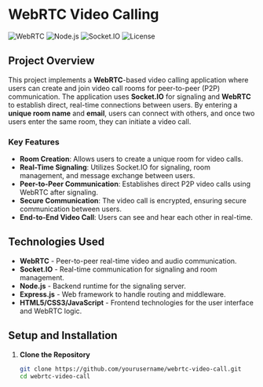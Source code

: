 # WebRTC Video Calling

![WebRTC](https://img.shields.io/badge/WebRTC-Video%20Calling-blue) ![Node.js](https://img.shields.io/badge/Node.js-v16.x-green) ![Socket.IO](https://img.shields.io/badge/Socket.IO-Realtime%20Communication-brightgreen) ![License](https://img.shields.io/badge/license-MIT-green)

## Project Overview

This project implements a **WebRTC**-based video calling application where users can create and join video call rooms for peer-to-peer (P2P) communication. The application uses **Socket.IO** for signaling and **WebRTC** to establish direct, real-time connections between users. By entering a **unique room name** and **email**, users can connect with others, and once two users enter the same room, they can initiate a video call.

### Key Features
- **Room Creation**: Allows users to create a unique room for video calls.
- **Real-Time Signaling**: Utilizes Socket.IO for signaling, room management, and message exchange between users.
- **Peer-to-Peer Communication**: Establishes direct P2P video calls using WebRTC after signaling.
- **Secure Communication**: The video call is encrypted, ensuring secure communication between users.
- **End-to-End Video Call**: Users can see and hear each other in real-time.

## Technologies Used

- **WebRTC** - Peer-to-peer real-time video and audio communication.
- **Socket.IO** - Real-time communication for signaling and room management.
- **Node.js** - Backend runtime for the signaling server.
- **Express.js** - Web framework to handle routing and middleware.
- **HTML5/CSS3/JavaScript** - Frontend technologies for the user interface and WebRTC logic.

## Setup and Installation

1. **Clone the Repository**
   ```bash
   git clone https://github.com/yourusername/webrtc-video-call.git
   cd webrtc-video-call
